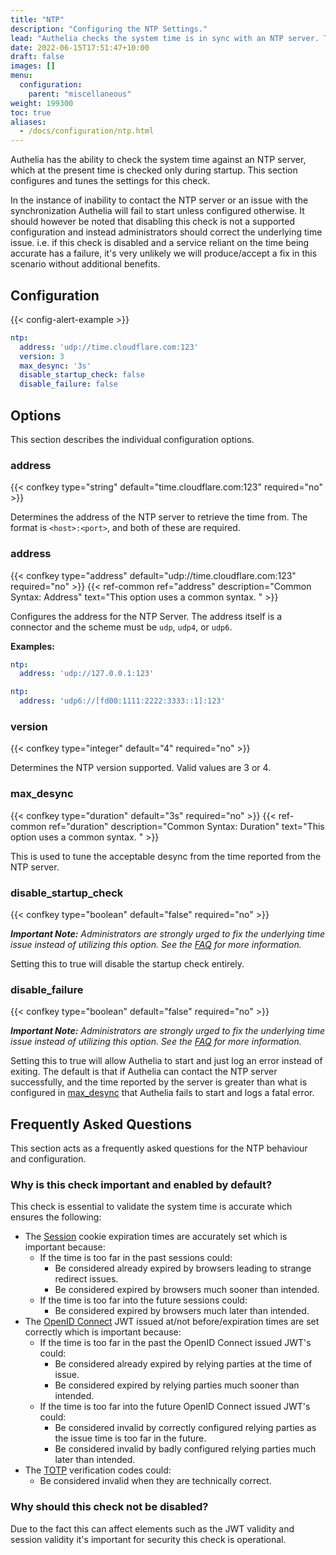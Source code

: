 ```yaml
---
title: "NTP"
description: "Configuring the NTP Settings."
lead: "Authelia checks the system time is in sync with an NTP server. This section describes how to configure and tune this."
date: 2022-06-15T17:51:47+10:00
draft: false
images: []
menu:
  configuration:
    parent: "miscellaneous"
weight: 199300
toc: true
aliases:
  - /docs/configuration/ntp.html
---
```


Authelia has the ability to check the system time against an NTP server, which at the present time is checked only
during startup. This section configures and tunes the settings for this check.

In the instance of inability to contact the NTP server or an issue with the synchronization Authelia will fail to start
unless configured otherwise. It should however be noted that disabling this check is not a supported configuration and
instead administrators should correct the underlying time issue. i.e. if this check is disabled and a service reliant on
the time being accurate has a failure, it's very unlikely we will produce/accept a fix in this scenario without
additional benefits.

## Configuration

{{< config-alert-example >}}

```yaml
ntp:
  address: 'udp://time.cloudflare.com:123'
  version: 3
  max_desync: '3s'
  disable_startup_check: false
  disable_failure: false
```

## Options

This section describes the individual configuration options.

### address

{{< confkey type="string" default="time.cloudflare.com:123" required="no" >}}

Determines the address of the NTP server to retrieve the time from. The format is `<host>:<port>`, and both of these are
required.

### address

{{< confkey type="address" default="udp://time.cloudflare.com:123" required="no" >}}
{{< ref-common ref="address" description="Common Syntax: Address" text="This option uses a common syntax. " >}}

Configures the address for the NTP Server. The address itself is a connector and the scheme must be `udp`,
`udp4`, or `udp6`.

__Examples:__

```yaml
ntp:
  address: 'udp://127.0.0.1:123'
```

```yaml
ntp:
  address: 'udp6://[fd00:1111:2222:3333::1]:123'
```

### version

{{< confkey type="integer" default="4" required="no" >}}

Determines the NTP version supported. Valid values are 3 or 4.

### max_desync

{{< confkey type="duration" default="3s" required="no" >}}
{{< ref-common ref="duration" description="Common Syntax: Duration" text="This option uses a common syntax. " >}}

This is used to tune the acceptable desync from the time reported from the NTP server.

### disable_startup_check

{{< confkey type="boolean" default="false" required="no" >}}

_**Important Note:** Administrators are strongly urged to fix the underlying time issue instead of utilizing this
option. See the [FAQ](#why-should-this-check-not-be-disabled) for more information._

Setting this to true will disable the startup check entirely.

### disable_failure

{{< confkey type="boolean" default="false" required="no" >}}

_**Important Note:** Administrators are strongly urged to fix the underlying time issue instead of utilizing this
option. See the [FAQ](#why-should-this-check-not-be-disabled) for more information._

Setting this to true will allow Authelia to start and just log an error instead of exiting. The default is that if
Authelia can contact the NTP server successfully, and the time reported by the server is greater than what is configured
in [max_desync](#maxdesync) that Authelia fails to start and logs a fatal error.


## Frequently Asked Questions

This section acts as a frequently asked questions for the NTP behaviour and configuration.

### Why is this check important and enabled by default?

This check is essential to validate the system time is accurate which ensures the following:

- The [Session](../session/introduction.md) cookie expiration times are accurately set which is important because:
  - If the time is too far in the past sessions could:
    - Be considered already expired by browsers leading to strange redirect issues.
    - Be considered expired by browsers much sooner than intended.
  - If the time is too far into the future sessions could:
    - Be considered expired by browsers much later than intended.
- The [OpenID Connect](../identity-providers/openid-connect/provider.md) JWT issued at/not before/expiration times are
  set correctly which is important because:
  - If the time is too far in the past the OpenID Connect issued JWT's could:
    - Be considered already expired by relying parties at the time of issue.
    - Be considered expired by relying parties much sooner than intended.
  - If the time is too far into the future OpenID Connect issued JWT's could:
    - Be considered invalid by correctly configured relying parties as the issue time is too far in the future.
    - Be considered invalid by badly configured relying parties much later than intended.
- The [TOTP](../second-factor/time-based-one-time-password.md) verification codes could:
  - Be considered invalid when they are technically correct.

### Why should this check not be disabled?

Due to the fact this can affect elements such as the JWT validity and session validity it's important for security this
check is operational.
